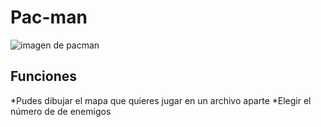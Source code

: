 # Pac-man
![imagen de pacman](https://cloudfront-eu-central-1.images.arcpublishing.com/prisa/U55KB44VIO43FECCAMOE5UAB5Q.jpg)
## Funciones

*Pudes dibujar el mapa que quieres jugar en un archivo aparte
*Elegir el número de de enemigos

 
